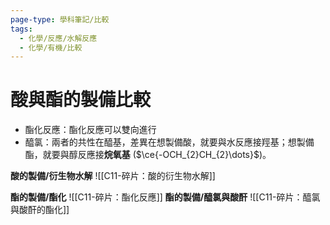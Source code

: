 ```yaml
---
page-type: 學科筆記/比較
tags:
  - 化學/反應/水解反應
  - 化學/有機/比較
---
```

# 酸與酯的製備比較
- 酯化反應：酯化反應可以雙向進行
- 醯氯：兩者的共性在醯基，差異在想製備酸，就要與水反應接羥基；想製備酯，就要與醇反應接**烷氧基** ($\ce{-OCH_{2}CH_{2}\dots}$)。

**酸的製備/衍生物水解**
![[C11-碎片：酸的衍生物水解]]

**酯的製備/酯化**
![[C11-碎片：酯化反應]]
**酯的製備/醯氯與酸酐**
![[C11-碎片：醯氯與酸酐的酯化]]
